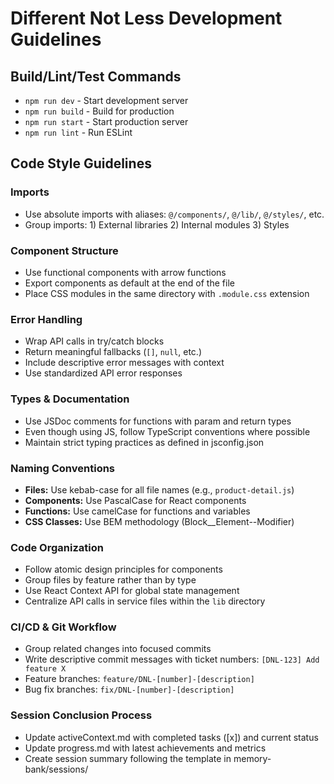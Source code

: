 # Different Not Less Development Guidelines

## Build/Lint/Test Commands
- `npm run dev` - Start development server
- `npm run build` - Build for production
- `npm run start` - Start production server
- `npm run lint` - Run ESLint

## Code Style Guidelines

### Imports
- Use absolute imports with aliases: `@/components/`, `@/lib/`, `@/styles/`, etc.
- Group imports: 1) External libraries 2) Internal modules 3) Styles

### Component Structure
- Use functional components with arrow functions
- Export components as default at the end of the file
- Place CSS modules in the same directory with `.module.css` extension

### Error Handling
- Wrap API calls in try/catch blocks
- Return meaningful fallbacks (`[]`, `null`, etc.)
- Include descriptive error messages with context
- Use standardized API error responses

### Types & Documentation
- Use JSDoc comments for functions with param and return types
- Even though using JS, follow TypeScript conventions where possible
- Maintain strict typing practices as defined in jsconfig.json

### Naming Conventions
- **Files:** Use kebab-case for all file names (e.g., `product-detail.js`)
- **Components:** Use PascalCase for React components
- **Functions:** Use camelCase for functions and variables
- **CSS Classes:** Use BEM methodology (Block__Element--Modifier) 

### Code Organization
- Follow atomic design principles for components
- Group files by feature rather than by type
- Use React Context API for global state management
- Centralize API calls in service files within the `lib` directory

### CI/CD & Git Workflow
- Group related changes into focused commits
- Write descriptive commit messages with ticket numbers: `[DNL-123] Add feature X`
- Feature branches: `feature/DNL-[number]-[description]`
- Bug fix branches: `fix/DNL-[number]-[description]`

### Session Conclusion Process
- Update activeContext.md with completed tasks ([x]) and current status
- Update progress.md with latest achievements and metrics 
- Create session summary following the template in memory-bank/sessions/